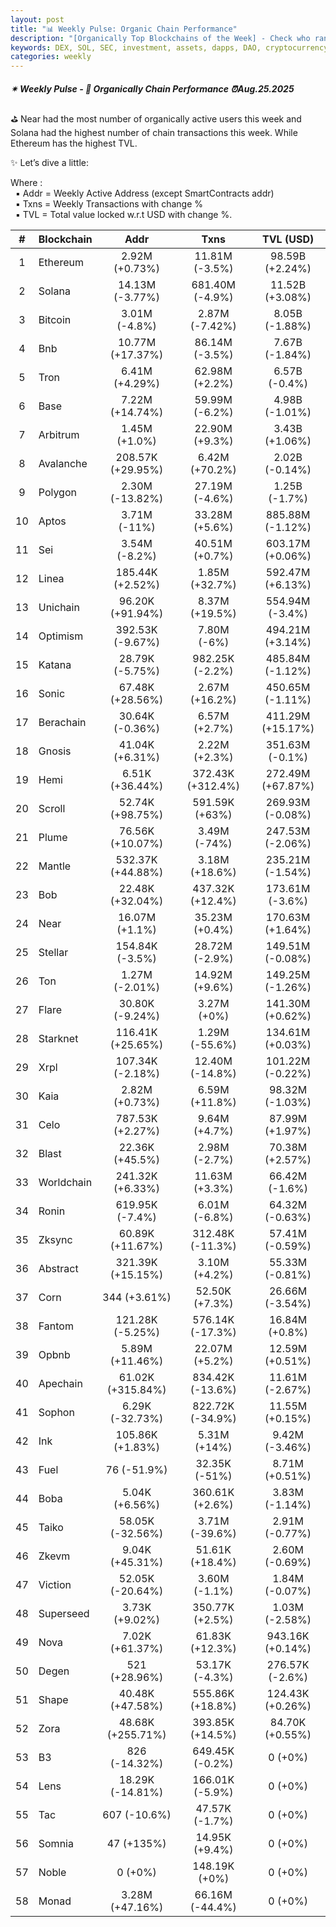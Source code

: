 ```yaml
---
layout: post
title: "📊 Weekly Pulse: Organic Chain Performance"
description: "[Organically Top Blockchains of the Week] - Check who ranked first this week in address, transactions and TVL"
keywords: DEX, SOL, SEC, investment, assets, dapps, DAO, cryptocurrency, trading, altcoins, web3
categories: weekly
---
```


##### ✴ Weekly Pulse - 📌 *Organically Chain Performance ⏰Aug.25.2025*

⛳ Near had the most number of organically active users this week and Solana had the highest number of chain transactions this week. While Ethereum has the highest TVL.

✨ Let’s dive a little:

Where :  
&nbsp; ▪ Addr = Weekly Active Address (except SmartContracts addr)  
&nbsp; ▪ Txns = Weekly Transactions with change %  
&nbsp; ▪ TVL = Total value locked w.r.t USD with change %.  

| # | Blockchain |   Addr   |   Txns  | TVL (USD) |
|:-:|:-----------|:--------:|:-------:|:---------:|
|1 | Ethereum | 2.92M (+0.73%) | 11.81M (-3.5%) | 98.59B (+2.24%) |
|2 | Solana | 14.13M (-3.77%) | 681.40M (-4.9%) | 11.52B (+3.08%) |
|3 | Bitcoin | 3.01M (-4.8%) | 2.87M (-7.42%) | 8.05B (-1.88%) |
|4 | Bnb | 10.77M (+17.37%) | 86.14M (-3.5%) | 7.67B (-1.84%) |
|5 | Tron | 6.41M (+4.29%) | 62.98M (+2.2%) | 6.57B (-0.4%) |
|6 | Base | 7.22M (+14.74%) | 59.99M (-6.2%) | 4.98B (-1.01%) |
|7 | Arbitrum | 1.45M (+1.0%) | 22.90M (+9.3%) | 3.43B (+1.06%) |
|8 | Avalanche | 208.57K (+29.95%) | 6.42M (+70.2%) | 2.02B (-0.14%) |
|9 | Polygon | 2.30M (-13.82%) | 27.19M (-4.6%) | 1.25B (-1.7%) |
|10 | Aptos | 3.71M (-11%) | 33.28M (+5.6%) | 885.88M (-1.12%) |
|11 | Sei | 3.54M (-8.2%) | 40.51M (+0.7%) | 603.17M (+0.06%) |
|12 | Linea | 185.44K (+2.52%) | 1.85M (+32.7%) | 592.47M (+6.13%) |
|13 | Unichain | 96.20K (+91.94%) | 8.37M (+19.5%) | 554.94M (-3.4%) |
|14 | Optimism | 392.53K (-9.67%) | 7.80M (-6%) | 494.21M (+3.14%) |
|15 | Katana | 28.79K (-5.75%) | 982.25K (-2.2%) | 485.84M (-1.12%) |
|16 | Sonic | 67.48K (+28.56%) | 2.67M (+16.2%) | 450.65M (-1.11%) |
|17 | Berachain | 30.64K (-0.36%) | 6.57M (+2.7%) | 411.29M (+15.17%) |
|18 | Gnosis | 41.04K (+6.31%) | 2.22M (+2.3%) | 351.63M (-0.1%) |
|19 | Hemi | 6.51K (+36.44%) | 372.43K (+312.4%) | 272.49M (+67.87%) |
|20 | Scroll | 52.74K (+98.75%) | 591.59K (+63%) | 269.93M (-0.08%) |
|21 | Plume | 76.56K (+10.07%) | 3.49M (-74%) | 247.53M (-2.06%) |
|22 | Mantle | 532.37K (+44.88%) | 3.18M (+18.6%) | 235.21M (-1.54%) |
|23 | Bob | 22.48K (+32.04%) | 437.32K (+12.4%) | 173.61M (-3.6%) |
|24 | Near | 16.07M (+1.1%) | 35.23M (+0.4%) | 170.63M (+1.64%) |
|25 | Stellar | 154.84K (-3.5%) | 28.72M (-2.9%) | 149.51M (-0.08%) |
|26 | Ton | 1.27M (-2.01%) | 14.92M (+9.6%) | 149.25M (-1.26%) |
|27 | Flare | 30.80K (-9.24%) | 3.27M (+0%) | 141.30M (+0.62%) |
|28 | Starknet | 116.41K (+25.65%) | 1.29M (-55.6%) | 134.61M (+0.03%) |
|29 | Xrpl | 107.34K (-2.18%) | 12.40M (-14.8%) | 101.22M (-0.22%) |
|30 | Kaia | 2.82M (+0.73%) | 6.59M (+11.8%) | 98.32M (-1.03%) |
|31 | Celo | 787.53K (+2.27%) | 9.64M (+4.7%) | 87.99M (+1.97%) |
|32 | Blast | 22.36K (+45.5%) | 2.98M (-2.7%) | 70.38M (+2.57%) |
|33 | Worldchain | 241.32K (+6.33%) | 11.63M (+3.3%) | 66.42M (-1.6%) |
|34 | Ronin | 619.95K (-7.4%) | 6.01M (-6.8%) | 64.32M (-0.63%) |
|35 | Zksync | 60.89K (+11.67%) | 312.48K (-11.3%) | 57.41M (-0.59%) |
|36 | Abstract | 321.39K (+15.15%) | 3.10M (+4.2%) | 55.33M (-0.81%) |
|37 | Corn | 344 (+3.61%) | 52.50K (+7.3%) | 26.66M (-3.54%) |
|38 | Fantom | 121.28K (-5.25%) | 576.14K (-17.3%) | 16.84M (+0.8%) |
|39 | Opbnb | 5.89M (+11.46%) | 22.07M (+5.2%) | 12.59M (+0.51%) |
|40 | Apechain | 61.02K (+315.84%) | 834.42K (-13.6%) | 11.61M (-2.67%) |
|41 | Sophon | 6.29K (-32.73%) | 822.72K (-34.9%) | 11.55M (+0.15%) |
|42 | Ink | 105.86K (+1.83%) | 5.31M (+14%) | 9.42M (-3.46%) |
|43 | Fuel | 76 (-51.9%) | 32.35K (-51%) | 8.71M (+0.51%) |
|44 | Boba | 5.04K (+6.56%) | 360.61K (+2.6%) | 3.83M (-1.14%) |
|45 | Taiko | 58.05K (-32.56%) | 3.71M (-39.6%) | 2.91M (-0.77%) |
|46 | Zkevm | 9.04K (+45.31%) | 51.61K (+18.4%) | 2.60M (-0.69%) |
|47 | Viction | 52.05K (-20.64%) | 3.60M (-1.1%) | 1.84M (-0.07%) |
|48 | Superseed | 3.73K (+9.02%) | 350.77K (+2.5%) | 1.03M (-2.58%) |
|49 | Nova | 7.02K (+61.37%) | 61.83K (+12.3%) | 943.16K (+0.14%) |
|50 | Degen | 521 (+28.96%) | 53.17K (-4.3%) | 276.57K (-2.6%) |
|51 | Shape | 40.48K (+47.58%) | 555.86K (+18.8%) | 124.43K (+0.26%) |
|52 | Zora | 48.68K (+255.71%) | 393.85K (+14.5%) | 84.70K (+0.55%) |
|53 | B3 | 826 (-14.32%) | 649.45K (-0.2%) | 0 (+0%) |
|54 | Lens | 18.29K (-14.81%) | 166.01K (-5.9%) | 0 (+0%) |
|55 | Tac | 607 (-10.6%) | 47.57K (-1.7%) | 0 (+0%) |
|56 | Somnia | 47 (+135%) | 14.95K (+9.4%) | 0 (+0%) |
|57 | Noble | 0 (+0%) | 148.19K (+0%) | 0 (+0%) |
|58 | Monad | 3.28M (+47.16%) | 66.16M (-44.4%) | 0 (+0%) |